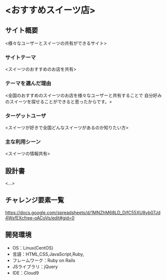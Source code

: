 # <おすすめスイーツ店>

## サイト概要
<様々なユーザーとスイーツの共有ができるサイト>

### サイトテーマ
<スイーツのおすすめのお店を共有>

### テーマを選んだ理由
<全国のおすすめのスイーツのお店を様々なユーザーと共有することで
自分好みのスイーツを探せることができると思ったからです。>

### ターゲットユーザ
<スイーツが好きで全国どんなスイーツがあるのか知りたい方>

### 主な利用シーン
<スイーツの情報共有>


## 設計書
<...>

## チャレンジ要素一覧
<https://docs.google.com/spreadsheets/d/1MNZhM68LD_DjfC55XU8yb07Jd4WsfEXcfree-oACoVs/edit#gid=0>

## 開発環境
- OS：Linux(CentOS)
- 言語：HTML,CSS,JavaScript,Ruby,
- フレームワーク：Ruby on Rails
- JSライブラリ：jQuery
- IDE：Cloud9

